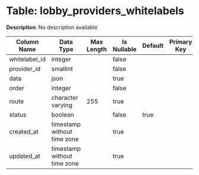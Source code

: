 # Table: lobby_providers_whitelabels

**Description**: No description available

| Column Name | Data Type | Max Length | Is Nullable | Default | Primary Key | Foreign Key |
|-------------|-----------|------------|-------------|---------|-------------|-------------|
| whitelabel_id | integer |  | false |  |  | whitelabels |
| provider_id | smallint |  | false |  |  | providers |
| data | json |  | true |  |  |  |
| order | integer |  | false |  |  |  |
| route | character varying | 255 | true |  |  |  |
| status | boolean |  | false | true |  |  |
| created_at | timestamp without time zone |  | true |  |  |  |
| updated_at | timestamp without time zone |  | true |  |  |  |
